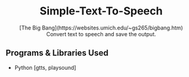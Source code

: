 <h1 align="center">Simple-Text-To-Speech</h1>

<p align="center">
  [The Big Bang](https://websites.umich.edu/~gs265/bigbang.htm)
  <br>
  Convert text to speech and save the output.
</p>

## Programs & Libraries Used

- Python [gtts, playsound]
